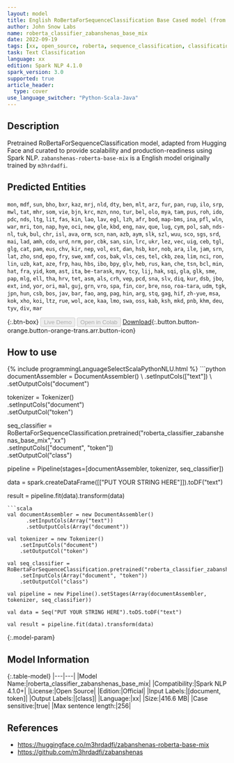 ```yaml
---
layout: model
title: English RoBertaForSequenceClassification Base Cased model (from m3hrdadfi)
author: John Snow Labs
name: roberta_classifier_zabanshenas_base_mix
date: 2022-09-19
tags: [xx, open_source, roberta, sequence_classification, classification]
task: Text Classification
language: xx
edition: Spark NLP 4.1.0
spark_version: 3.0
supported: true
article_header:
  type: cover
use_language_switcher: "Python-Scala-Java"
---
```


## Description

Pretrained RoBertaForSequenceClassification model, adapted from Hugging Face and curated to provide scalability and production-readiness using Spark NLP. `zabanshenas-roberta-base-mix` is a English model originally trained by `m3hrdadfi`.

## Predicted Entities

`mon`, `mdf`, `sun`, `bho`, `bxr`, `kaz`, `mrj`, `nld`, `dty`, `ben`, `mlt`, `arz`, `fur`, `pan`, `rup`, `ilo`, `srp`, `mwl`, `tat`, `mhr`, `som`, `vie`, `bjn`, `krc`, `mzn`, `nno`, `tur`, `bel`, `olo`, `mya`, `tam`, `pus`, `roh`, `ido`, `pdc`, `nds`, `ltg`, `lit`, `fas`, `kin`, `lao`, `lav`, `egl`, `lzh`, `afr`, `bod`, `map-bms`, `ina`, `pfl`, `wln`, `war`, `mri`, `ton`, `nap`, `hye`, `oci`, `new`, `gle`, `kbd`, `eng`, `nav`, `que`, `lug`, `cym`, `pol`, `sah`, `nds-nl`, `tuk`, `bul`, `chr`, `isl`, `ava`, `orm`, `scn`, `nan`, `azb`, `aym`, `slk`, `szl`, `wuu`, `sco`, `sgs`, `srd`, `mai`, `lad`, `amh`, `cdo`, `urd`, `nrm`, `por`, `cbk`, `san`, `sin`, `lrc`, `ukr`, `lez`, `vec`, `uig`, `ceb`, `tgl`, `glg`, `cat`, `pam`, `eus`, `chv`, `kir`, `nep`, `vol`, `est`, `dan`, `hsb`, `kor`, `nob`, `ara`, `ile`, `jam`, `srn`, `lat`, `zho`, `snd`, `epo`, `fry`, `swe`, `xmf`, `cos`, `bak`, `vls`, `ces`, `tel`, `ckb`, `zea`, `lim`, `nci`, `ron`, `lin`, `uzb`, `kat`, `aze`, `frp`, `hau`, `hbs`, `ibo`, `bpy`, `glv`, `heb`, `rus`, `kan`, `che`, `tsn`, `bcl`, `min`, `hat`, `fra`, `yid`, `kom`, `ast`, `ita`, `be-tarask`, `myv`, `tcy`, `lij`, `hak`, `sqi`, `gla`, `glk`, `sme`, `pap`, `mlg`, `ell`, `tha`, `hrv`, `tet`, `asm`, `als`, `crh`, `vep`, `pcd`, `sna`, `slv`, `diq`, `kur`, `dsb`, `jbo`, `ext`, `ind`, `yor`, `ori`, `mal`, `guj`, `grn`, `vro`, `spa`, `fin`, `cor`, `bre`, `nso`, `roa-tara`, `udm`, `tgk`, `jpn`, `hun`, `csb`, `bos`, `jav`, `bar`, `fao`, `ang`, `pag`, `hin`, `arg`, `stq`, `gag`, `hif`, `zh-yue`, `msa`, `kok`, `xho`, `koi`, `ltz`, `rue`, `wol`, `ace`, `kaa`, `lmo`, `swa`, `oss`, `kab`, `ksh`, `mkd`, `pnb`, `khm`, `deu`, `tyv`, `div`, `mar`

{:.btn-box}
<button class="button button-orange" disabled>Live Demo</button>
<button class="button button-orange" disabled>Open in Colab</button>
[Download](https://s3.amazonaws.com/auxdata.johnsnowlabs.com/public/models/roberta_classifier_zabanshenas_base_mix_xx_4.1.0_3.0_1663619837290.zip){:.button.button-orange.button-orange-trans.arr.button-icon}

## How to use



<div class="tabs-box" markdown="1">
{% include programmingLanguageSelectScalaPythonNLU.html %}
```python
documentAssembler = DocumentAssembler() \
    .setInputCols(["text"]) \
    .setOutputCols("document")

tokenizer = Tokenizer() \
    .setInputCols("document") \
    .setOutputCol("token")

seq_classifier = RoBertaForSequenceClassification.pretrained("roberta_classifier_zabanshenas_base_mix","xx") \
    .setInputCols(["document", "token"]) \
    .setOutputCol("class")
    
pipeline = Pipeline(stages=[documentAssembler, tokenizer, seq_classifier])

data = spark.createDataFrame([["PUT YOUR STRING HERE"]]).toDF("text")

result = pipeline.fit(data).transform(data)
```
```scala
val documentAssembler = new DocumentAssembler() 
      .setInputCols(Array("text")) 
      .setOutputCols(Array("document"))
      
val tokenizer = new Tokenizer()
    .setInputCols("document")
    .setOutputCol("token")
 
val seq_classifier = RoBertaForSequenceClassification.pretrained("roberta_classifier_zabanshenas_base_mix","xx") 
    .setInputCols(Array("document", "token"))
    .setOutputCol("class")
   
val pipeline = new Pipeline().setStages(Array(documentAssembler, tokenizer, seq_classifier))

val data = Seq("PUT YOUR STRING HERE").toDS.toDF("text")

val result = pipeline.fit(data).transform(data)
```
</div>

{:.model-param}
## Model Information

{:.table-model}
|---|---|
|Model Name:|roberta_classifier_zabanshenas_base_mix|
|Compatibility:|Spark NLP 4.1.0+|
|License:|Open Source|
|Edition:|Official|
|Input Labels:|[document, token]|
|Output Labels:|[class]|
|Language:|xx|
|Size:|416.6 MB|
|Case sensitive:|true|
|Max sentence length:|256|

## References

- https://huggingface.co/m3hrdadfi/zabanshenas-roberta-base-mix
- https://github.com/m3hrdadfi/zabanshenas